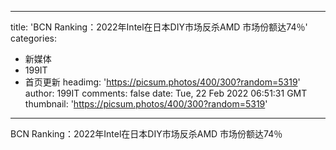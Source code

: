 
---
title: 'BCN Ranking：2022年Intel在日本DIY市场反杀AMD  市场份额达74％'
categories: 
 - 新媒体
 - 199IT
 - 首页更新
headimg: 'https://picsum.photos/400/300?random=5319'
author: 199IT
comments: false
date: Tue, 22 Feb 2022 06:51:31 GMT
thumbnail: 'https://picsum.photos/400/300?random=5319'
---

<div>   
BCN Ranking：2022年Intel在日本DIY市场反杀AMD  市场份额达74％  
</div>
            